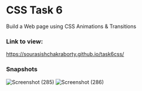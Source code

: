 # CSS Task 6

Build a Web page using CSS Animations & Transitions

### Link to view:

https://sourasishchakraborty.github.io/task6css/

### Snapshots

![Screenshot (285)](https://user-images.githubusercontent.com/64964968/87879230-14c10f80-ca07-11ea-9a06-23c584a97cee.png)
![Screenshot (286)](https://user-images.githubusercontent.com/64964968/87879233-168ad300-ca07-11ea-9321-d82e950e4280.png)
